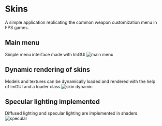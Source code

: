 # Skins
A simple application replicating the common weapon customization menu in FPS games.

## Main menu
Simple menu interface made with ImGUI
![main menu](https://user-images.githubusercontent.com/32646029/226737255-c80c9601-1626-4202-9a15-a5c234c3c5f1.png)

## Dynamic rendering of skins
Models and textures can be dynamically loaded and rendered with the help of ImGUI and a loader class
![skin dynamic](https://user-images.githubusercontent.com/32646029/226737393-40ec97fc-f341-4725-a11b-97e719bbe73e.png)

## Specular lighting implemented
Diffused lighting and specular lighting are implemented in shaders
![specular](https://user-images.githubusercontent.com/32646029/226737585-e1c88526-bfb2-4229-9824-a7c0b47a91fe.png)
